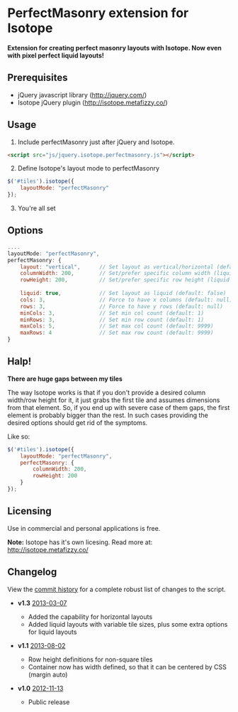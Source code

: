 PerfectMasonry extension for Isotope
========

**Extension for creating perfect masonry layouts with Isotope. Now even with pixel perfect liquid layouts!**


## Prerequisites

* jQuery javascript library (http://jquery.com/)
* Isotope jQuery plugin (http://isotope.metafizzy.co/)



## Usage

1. Include perfectMasonry just after jQuery and Isotope.
```html
<script src="js/jquery.isotope.perfectmasonry.js"></script>
```

2. Define Isotope's layout mode to perfectMasonry
```javascript
$('#tiles').isotope({
    layoutMode: "perfectMasonry"
});
```

3. You're all set


## Options
```javascript
....
layoutMode: "perfectMasonry",
perfectMasonry: {
    layout: "vertical",      // Set layout as vertical/horizontal (default: vertical)
    columnWidth: 200,        // Set/prefer specific column width (liquid layout tries to prefer said width)
    rowHeight: 200,          // Set/prefer specific row height (liquid layout tries to prefer said height)
    
    liquid: true,            // Set layout as liquid (default: false)
    cols: 3,                 // Force to have x columns (default: null)
    rows: 3,                 // Force to have y rows (default: null)
    minCols: 3,              // Set min col count (default: 1)
    minRows: 3,              // Set min row count (default: 1)
    maxCols: 5,              // Set max col count (default: 9999)
    maxRows: 4               // Set max row count (default: 9999)
}
```


## Halp!

**There are huge gaps between my tiles**

The way Isotope works is that if you don't provide a desired column width/row height for it, it just grabs the first tile and assumes dimensions from that element. So,
if you end up with severe case of them gaps, the first element is probably bigger than the rest. In such cases providing the desired options should get
rid of the symptoms.

Like so:

```javascript
$('#tiles').isotope({
    layoutMode: "perfectMasonry",
    perfectMasonry: {
        columnWidth: 200,
        rowHeight: 200
    }
});
```


## Licensing

Use in commercial and personal applications is free.

**Note:** Isotope has it's own licesing. Read more at: http://isotope.metafizzy.co/



## Changelog

View the [commit history](https://github.com/zonear/isotope-perfectmasonry/commits/master) for a complete robust list of changes to the script.

+ **v1.3**
  [2013-03-07](https://github.com/zonear/isotope-perfectmasonry/commit/55b5e6528d3830c36dfcd0ad5f424ab9aaaef665)
  - Added the capability for horizontal layouts
  - Added liquid layouts with variable tile sizes, plus some extra options for liquid layouts


+ **v1.1**
  [2013-08-02](https://github.com/zonear/isotope-perfectmasonry/commit/92af3587f0a8da7f2957a6768c4c836c9b04d6fd)
  - Row height definitions for non-square tiles
  - Container now has width defined, so that it can be centered by CSS (margin auto)


+ **v1.0**
  [2012-11-13](https://github.com/zonear/isotope-perfectmasonry/commit/c6ee341a486e7b8688c6fb66dff2d079379c0932#jquery.isotope.perfectmasonry.js)
  - Public release

